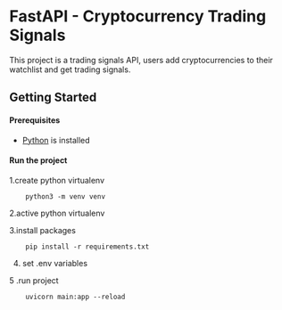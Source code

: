 # FastAPI - Cryptocurrency Trading Signals
This project is a trading signals API, users add cryptocurrencies to their watchlist and get trading signals.

## Getting Started


#### Prerequisites
  - [Python](https://www.python.org/downloads/) is installed 


#### Run the project
1.create python virtualenv

        python3 -m venv venv

2.active python virtualenv

3.install packages

        pip install -r requirements.txt
4. set .env variables

5 .run project

        uvicorn main:app --reload
